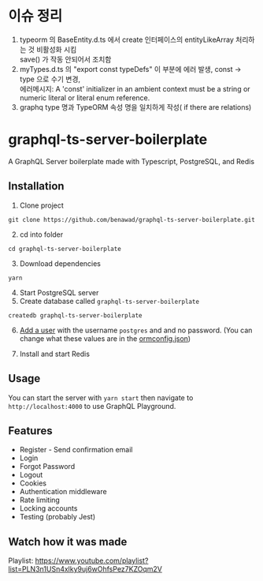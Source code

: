 # 이슈 정리
1. typeorm 의  BaseEntity.d.ts  에서  create<T>  인터페이스의 entityLikeArray 처리하는 것 비활성화 시킴 <br>
   save() 가 작동 안되어서 조치함 <br>
2. myTypes.d.ts 의  "export const typeDefs"  이 부분에 에러 발생,  const -> type 으로 수기 변경, <br>
   에러메시지: A 'const' initializer in an ambient context must be a string or numeric literal or literal enum reference. <br>
3. graphq type 명과 TypeORM 속성 명을 일치하게 작성( if there are relations)


# graphql-ts-server-boilerplate

A GraphQL Server boilerplate made with Typescript, PostgreSQL, and Redis

## Installation

1. Clone project
```
git clone https://github.com/benawad/graphql-ts-server-boilerplate.git
```
2. cd into folder
```
cd graphql-ts-server-boilerplate
```
3. Download dependencies 
```
yarn
```
4. Start PostgreSQL server
5. Create database called `graphql-ts-server-boilerplate`
```
createdb graphql-ts-server-boilerplate
```
6. [Add a user](https://medium.com/coding-blocks/creating-user-database-and-adding-access-on-postgresql-8bfcd2f4a91e) with the username `postgres` and and no password. (You can change what these values are in the [ormconfig.json](https://github.com/benawad/graphql-ts-server-boilerplate/blob/master/ormconfig.json))

7. Install and start Redis

## Usage

You can start the server with `yarn start` then navigate to `http://localhost:4000` to use GraphQL Playground.

## Features

* Register - Send confirmation email
* Login
* Forgot Password
* Logout  
* Cookies
* Authentication middleware
* Rate limiting
* Locking accounts
* Testing (probably Jest)

## Watch how it was made

Playlist: https://www.youtube.com/playlist?list=PLN3n1USn4xlky9uj6wOhfsPez7KZOqm2V
